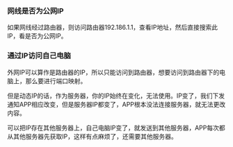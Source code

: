 ### 网线是否为公网IP

如果网线经过路由器，则访问路由器192.186.1.1，查看IP地址，然后直接搜索此IP，看是否为公网IP。

### 通过IP访问自己电脑

外网IP可以算作是路由器的IP，所以只能访问到路由器，想要访问到路由器下的电脑上，那么要进行端口映射。

但是动态IP的话，作为服务器，你的IP始终在变化，无法使用。IP变了，我们下发通知APP相应改变，但是服务器IP都变了，APP根本没法连接服务器，就无法更改内容。

可以把IP存在其他服务器上，自己电脑IP变了，就发送到其他服务器，APP每次都从其他服务器先获取IP，这样有点麻烦了，还需要其他服务器。

